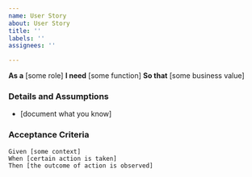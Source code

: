 ```yaml
---
name: User Story
about: User Story
title: ''
labels: ''
assignees: ''

---
```


**As a** [some role]
 **I need** [some function]
 **So that** [some business value]
   
 ### Details and Assumptions
 * [document what you know]
   
 ### Acceptance Criteria  
   
 ```gherkin
 Given [some context]
 When [certain action is taken]
 Then [the outcome of action is observed]
 ```
